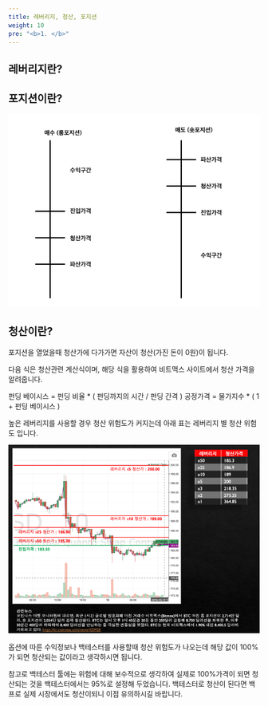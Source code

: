 ```yaml
---
title: 레버리지, 청산, 포지션
weight: 10
pre: "<b>1. </b>"
---
```


## 레버리지란?

## 포지션이란?

![](/picture/position2.png?width=450&height=300)

## 청산이란?

포지션을 열었을때 청산가에 다가가면 자산이 청산(가진 돈이 0원)이 됩니다.

다음 식은 청산관련 계산식이며, 해당 식을 활용하여 비트맥스 사이트에서 청산 가격을 알려줍니다.

펀딩 베이시스 = 펀딩 비율 * ( 펀딩까지의 시간 / 펀딩 간격 )
공정가격 = 물가지수 * ( 1 + 펀딩 베이시스 )

높은 레버리지를 사용할 경우 청산 위험도가 커지는데 아래 표는 레버리지 별 청산 위험도 입니다.

![](/picture/Reverage.png?width=450&height=300)

옵션에 따른 수익정보나 백테스터를 사용할때 청산 위험도가 나오는데 해당 값이 100%가 되면 청산되는 값이라고 생각하시면 됩니다.

참고로 백테스터 툴에는 위험에 대해 보수적으로 생각하여 실제로 100%가격이 되면 청산되는 것을 백테스터에서는 95%로 설정해 두었습니다. 백테스터로 청산이 된다면 백프로 실제 시장에서도 청산이되니 이점 유의하시길 바랍니다.

